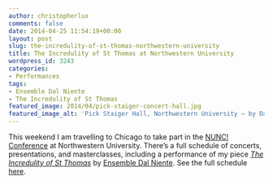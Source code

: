 ```yaml
---
author: christopherlux
comments: false
date: 2014-04-25 11:54:19+00:00
layout: post
slug: the-incredulity-of-st-thomas-northwestern-university
title: The Incredulity of St Thomas at Northwestern University
wordpress_id: 3243
categories:
- Performances
tags:
- Ensemble Dal Niente
- The Incredulity of St Thomas
featured_image: 2014/04/pick-staiger-concert-hall.jpg
featured_image_alt: 'Pick Staiger Hall, Northwestern University — by Daderot (Own work) [Public domain], via Wikimedia Commons'
---
```


This weekend I am travelling to Chicago to take part in the [NUNC! Conference](http://www.music.northwestern.edu/academics/new-music/nunc.html) at Northwestern University. There’s a full schedule of concerts, presentations, and masterclasses, including a performance of my piece [_The Incredulity of St Thomas_](http://www.chrisswithinbank.net/2012/06/the-incredulity-of-st-thomas/) by [Ensemble Dal Niente](http://dalniente.com/). See the full schedule [here](http://www.music.northwestern.edu/academics/new-music/nunc.html#schedule).
